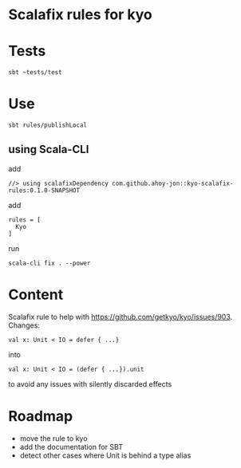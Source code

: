# Scalafix rules for kyo

# Tests
```
sbt ~tests/test
```

# Use
```
sbt rules/publishLocal
```

## using Scala-CLI
add
```
//> using scalafixDependency com.github.ahoy-jon::kyo-scalafix-rules:0.1.0-SNAPSHOT
```
add
```
rules = [
  Kyo
]
```
run
```
scala-cli fix . --power
```

# Content

Scalafix rule to help with https://github.com/getkyo/kyo/issues/903.
Changes: 
```
val x: Unit < IO = defer { ...} 
```
into
```
val x: Unit < IO = (defer { ...}).unit 
```
to avoid any issues with silently discarded effects

# Roadmap
* move the rule to kyo
* add the documentation for SBT
* detect other cases where Unit is behind a type alias
